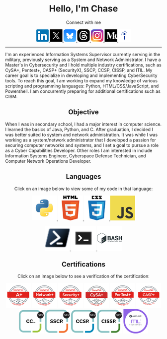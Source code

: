 <h1 align="center">
  Hello, I'm Chase
</h1>

<div align="center">
  <p>
    Connect with me
  </p>
<a href="https://www.linkedin.com/in/cr-carter">
  <img src="https://github.com/cr-carter/cr-carter/blob/main/images/linkedin_logo.png" width="40" height="40" title="LinkedIn"/>
</a>
<a href="https://x.com/cr_carter_">
  <img src="https://github.com/cr-carter/cr-carter/blob/main/images/x_logo.jpg" width="40" height="40" title="X/Twitter"/>
</a>
<a href="https://bsky.app/profile/cr-carter.bsky.social">
  <img src="https://github.com/cr-carter/cr-carter/blob/main/images/bluesky_logo.png" width="40" height="40" title="Bluesky"/>
</a>
<a href="https://www.threads.net/@cr_carter_">
  <img src="https://github.com/cr-carter/cr-carter/blob/main/images/threads_logo.png" width="40" height="40" title="Threads"/>
</a>
<a href="https://instagram.com/cr_carter_">
  <img src="https://github.com/cr-carter/cr-carter/blob/main/images/instagram_logo.png" width="40" height="40" title="Instagram"/>
</a>
<a href="https://medium.com/@cr-carter">
  <img src="https://github.com/cr-carter/cr-carter/blob/main/images/medium_logo.png" width="40" height="40" title="Medium"/>
</a>
<a href="https://profile.indeed.com/p/chasec-3l2k714">
  <img src="https://github.com/cr-carter/cr-carter/blob/main/images/indeed_logo.png" width="40" height="40" title="Indeed"/>
</a>
</div>

<hr>

<p>
  I'm an experienced Information Systems Supervisor currently serving in the military, previously serving as a System and Network Administrator. I have a Master's in Cybersecurity and I hold multiple industry certifications, such as CySA+, Pentest+, CASP+ (SecurityX), SSCP, CCSP, CISSP, and ITIL. My career goal is to specialize in developing and implementing CyberSecurity tools. To reach this goal, I am working to expand my knowledge of various scripting and programming languages: Python, HTML/CSS/JavaScript, and Powershell. I am concurrently preparing for additional certifications such as CISM.
</p>

<h2 align="center">
  Objective
</h2>

<p>
  When I was in secondary school, I had a major interest in computer science. I learned the basics of Java, Python, and C. After graduation, I decided I was better suited to system and network administration. It was while I was working as a system/network administrator that I developed a passion for securing computer networks and systems, and I set a goal to pursue a role as a Cyber Capabilities Developer. Other roles I am interested in include Information Systems Engineer, Cyberspace Defense Technician, and Computer Network Operations Developer.
</p>

<h2 align="center">
  Languages
</h2>

<div align="center">
  Click on an image below to view some of my code in that language:
</p>
<p>
<a href="https://github.com/cr-carter/Python-Practice">
  <img src="https://github.com/cr-carter/cr-carter/blob/main/images/python_logo.png" width="80" height="80" title="Python"/>
</a>
<a href="https://github.com/cr-carter/100-Day-of-Code-The-Complete-Python-Pro-Bootcamp">
<img src="https://github.com/cr-carter/cr-carter/blob/main/images/html_logo.png" width="80" height="80" title="HTML"/>
</a>
<a href="https://github.com/cr-carter/100-Day-of-Code-The-Complete-Python-Pro-Bootcamp">
<img src="https://github.com/cr-carter/cr-carter/blob/main/images/css_logo.png" width="80" height="80" title="CSS"/>
</a>
  <a href="https://github.com/cr-carter/100-Day-of-Code-The-Complete-Python-Pro-Bootcamp">
<img src="https://github.com/cr-carter/cr-carter/blob/main/images/javascript_logo.png" width="80" height="80" title="JavaScript"/>
</a>
</div>

<div align="center">
  <a href="https://github.com/cr-carter/">
<img src="https://github.com/cr-carter/cr-carter/blob/main/images/powershell_logo.png" width="80" height="80" title="PowerShell"/>
</a>
<a href="https://github.com/cr-carter/">
<img src="https://github.com/cr-carter/cr-carter/blob/main/images/cli_logo.png" width="80" height="80" title="CLI"/>
</a>
<a href="https://github.com/cr-carter/">
<img src="https://github.com/cr-carter/cr-carter/blob/main/images/bash_logo.png" width="80" height="80" title="Bash"/>
</a>
</div>

<h2 align="center">
  Certifications
</h2>

<p align="center">
  Click on an image below to see a verification of the certification:
</p>

<div align="center">
  <a href="https://www.certmetrics.com/comptia/public/transcript.aspx?transcript=98PFL3CCGBVE12GH"><img src="https://github.com/cr-carter/cr-carter/blob/main/images/a%2B_logo.png" /></a>
  <a href="https://www.certmetrics.com/comptia/public/transcript.aspx?transcript=98PFL3CCGBVE12GH"><img src="https://github.com/cr-carter/cr-carter/blob/main/images/network%2B_logo.png" /></a>
  <a href="https://www.certmetrics.com/comptia/public/transcript.aspx?transcript=98PFL3CCGBVE12GH"><img src="https://github.com/cr-carter/cr-carter/blob/main/images/security%2B_logo.png" /></a>
  <a href="https://www.certmetrics.com/comptia/public/transcript.aspx?transcript=98PFL3CCGBVE12GH"><img src="https://github.com/cr-carter/cr-carter/blob/main/images/cysa%2B_logo.png" /></a>
  <a href="https://www.certmetrics.com/comptia/public/transcript.aspx?transcript=98PFL3CCGBVE12GH"><img src="https://github.com/cr-carter/cr-carter/blob/main/images/pentest%2B_logo.png" /></a>
  <a href="https://www.certmetrics.com/comptia/public/transcript.aspx?transcript=98PFL3CCGBVE12GH"><img src="https://github.com/cr-carter/cr-carter/blob/main/images/casp%2B_logo.png" width="80" height="80"/></a>
</div>
<div align="center">
 <a href="https://www.credly.com/badges/c44046c1-5c23-4936-b8e9-ff4bb9eb2728/public_url"><img src="https://github.com/cr-carter/cr-carter/blob/main/images/cc_logo.png" /></a>
 <a href="https://www.credly.com/badges/16cdcfd8-bd25-41e1-a104-3d68877ebb92/public_url"><img src="https://github.com/cr-carter/cr-carter/blob/main/images/sscp_logo.png" /></a>
 <a href="https://www.credly.com/badges/e8585e58-ba4b-4492-b00c-47f6659e658c/public_url"><img src="https://github.com/cr-carter/cr-carter/blob/main/images/ccsp_logo.png" /></a>
 <a href="https://www.credly.com/badges/4e195e8b-18f0-4952-9513-103f6fa34bab/public_url"><img src="https://github.com/cr-carter/cr-carter/blob/main/images/cissp_logo.png" /></a>
 <a href="https://www.peoplecert.org/for-corporations/certificate-verification-service"><img src="https://github.com/cr-carter/cr-carter/blob/main/images/itil_logo.png" /></a>
</div>


<!---
crcarter91/crcarter91 is a ✨ special ✨ repository because its `README.md` (this file) appears on your GitHub profile.
You can click the Preview link to take a look at your changes.
--->
